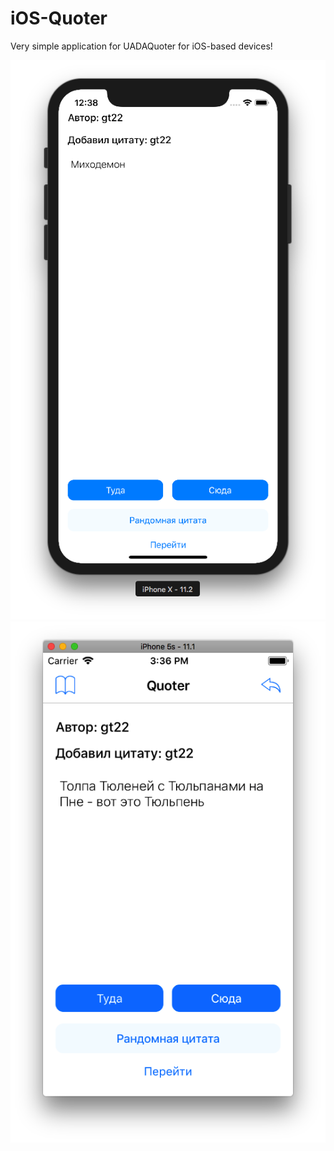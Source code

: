 # iOS-Quoter
Very simple application for UADAQuoter for iOS-based devices!

![Screenshot](https://github.com/TheEvilRoot/iOS-Quoter/raw/master/Screenshots/screenshot-iphonex.png)
![Screenshot](https://github.com/TheEvilRoot/iOS-Quoter/raw/master/Screenshots/screenshot-iphone5.png)
